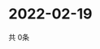 # 2022-02-19
  共 0条

  <!-- BEGIN -->
  <!-- 最后更新时间Sat Feb 19 2022 13:07:55 GMT+0000 (Coordinated Universal Time) -->
  
  <!-- END -->
  
  